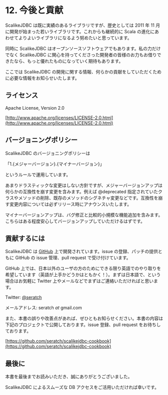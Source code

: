 # 12. 今後と貢献

ScalikeJDBC は既に実績のあるライブラリですが、歴史としては 2011 年 11 月に開発が始まった若いライブラリです。これからも継続的に Scala の進化にあわせてよりよいライブラリになるよう努めたいと思っています。

同時に ScalikeJDBC はオープンソースソフトウェアでもあります。私の力だけでなく ScalikeJDBC に関心を持ってくださった開発者の皆様のお力もお借りできたなら、もっと優れたものになっていく期待もあります。

ここでは ScalikeJDBC の開発に関する情報、何らかの貢献をしていただくために必要な情報をお知らせいたします。


## ライセンス

Apache License, Version 2.0

[http://www.apache.org/licenses/LICENSE-2.0.html](http://www.apache.org/licenses/LICENSE-2.0.html)


## バージョニングポリシー

ScalikeJDBC のバージョニングポリシーは

「1.{メジャーバージョン}.{マイナーバージョン}」

というルールで運用しています。

あまりドラスティックな変更はしない方針ですが、メジャーバージョンアップは何らかの互換性を崩す変更を含みます。例えば @deprecated 指定されていたクラスやメソッドの削除、既存のメソッドのシグネチャ変更などです。互換性を崩す変更内容については必ずリリース時にアナウンスいたします。

マイナーバージョンアップは、バグ修正と比較的小規模な機能追加を含みます。こちらはある程度安心してバージョンアップしていただけるはずです。


## 貢献するには

ScalikeJDBC は [GitHub](http://git.io/scalikejdbc) 上で開発されています。issue の登録、パッチの提供ともに GitHub の issue 管理、pull request で受け付けています。

GitHub 上では、日本以外のユーザの方のためにできる限り英語でのやり取りを希望しています（英語が上手かどうかはともかく！）。まずは日本語で、という場合はお気軽に Twitter 上やメールなどでまずはご連絡いただければと思います。

Twitter: [@seratch](http://twitter.com/seratch)

メールアドレス: seratch _at_ gmail.com

また、本書の誤りや改善点があれば、ぜひともお知らせください。本書の内容は下記のプロジェクトで公開しております。issue 登録、pull request をお待ちしております。

[https://github.com/seratch/scalikejdbc-cookbook](https://github.com/seratch/scalikejdbc-cookbook)


## 最後に

本書を最後までお読みいただき、誠にありがとうございました。

ScalikeJDBC によるスムーズな DB アクセスをご活用いただければ幸いです。


